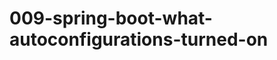 009-spring-boot-what-autoconfigurations-turned-on
=================================================
